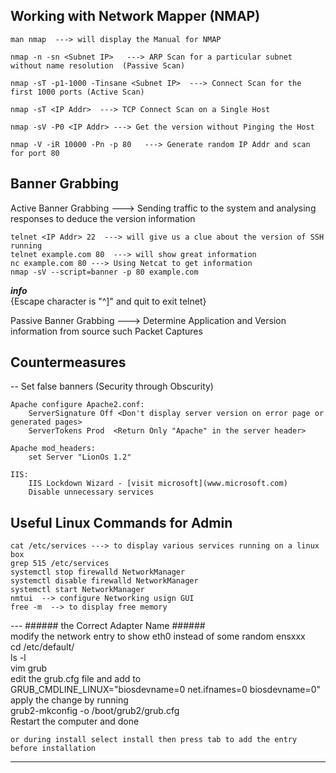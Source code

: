 ## Working with Network Mapper (NMAP)  

    man nmap  ---> will display the Manual for NMAP  

    nmap -n -sn <Subnet IP>   ---> ARP Scan for a particular subnet without name resolution  (Passive Scan)

    nmap -sT -p1-1000 -Tinsane <Subnet IP>  ---> Connect Scan for the first 1000 ports (Active Scan)

    nmap -sT <IP Addr>  ---> TCP Connect Scan on a Single Host

    nmap -sV -P0 <IP Addr> ---> Get the version without Pinging the Host

    nmap -V -iR 10000 -Pn -p 80   ---> Generate random IP Addr and scan for port 80  


## Banner Grabbing  

Active Banner Grabbing  ---> Sending traffic to the system and analysing responses to deduce the version information   

    telnet <IP Addr> 22  ---> will give us a clue about the version of SSH running   
    telnet example.com 80  ---> will show great information  
    nc example.com 80 ---> Using Netcat to get information  
    nmap -sV --script=banner -p 80 example.com  

***info***  
{Escape character is "^]"  and quit to exit telnet}  

Passive Banner Grabbing  ---> Determine Application and Version information from source such Packet Captures  



## Countermeasures

-- Set false banners (Security through Obscurity)       

    Apache configure Apache2.conf:  
        ServerSignature Off <Don't display server version on error page or generated pages>  
        ServerTokens Prod  <Return Only "Apache" in the server header>  
    
    Apache mod_headers:  
        set Server "LionOs 1.2"  
    
    IIS:  
        IIS Lockdown Wizard - [visit microsoft](www.microsoft.com)  
        Disable unnecessary services  
    



## Useful Linux Commands for Admin
    cat /etc/services ---> to display various services running on a linux box  
    grep 515 /etc/services  
    systemctl stop firewalld NetworkManager  
    systemctl disable firewalld NetworkManager  
    systemctl start NetworkManager  
    nmtui  --> configure Networking usign GUI  
    free -m  --> to display free memory  
--- ###### the Correct Adapter Name ######   
    modify the network entry to show eth0  instead of some random ensxxx  
    cd /etc/default/  
    ls -l  
    vim grub  
    edit the grub.cfg file and add to   
    GRUB_CMDLINE_LINUX="biosdevname=0 net.ifnames=0 biosdevname=0"  
    apply the change by running   
    grub2-mkconfig -o /boot/grub2/grub.cfg  
    Restart the computer and done  

    or during install select install then press tab to add the entry before installation  
---